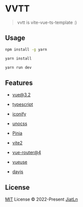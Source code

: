 # VVTT

> vvtt is vite-vue-ts-template :)


## Usage

```bash
npm install -g yarn

yarn install

yarn run dev
```

## Features

- [vue@3.2](https://v3.cn.vuejs.org/guide/introduction.html)

- [typescript](https://www.tslang.cn/docs/home.html)

- [iconify](https://icon-sets.iconify.design/)

- [unocss](https://github.com/unocss/unocss)

- [Pinia](https://pinia.vuejs.org/introduction.html)

- [vite2](https://vitejs.cn/guide/)

- [vue-router@4](https://next.router.vuejs.org/)

- [vueuse](https://vueuse.org/guide/)

- [dayjs](https://dayjs.gitee.io/zh-CN/)

## License

[MIT](./LICENSE) License © 2022-Present [JiatLn](https://github.com/JiatLn)
